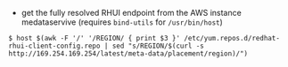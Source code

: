 - get the fully resolved RHUI endpoint from the AWS instance medataservive (requires `bind-utils` for `/usr/bin/host`)

`$ host $(awk -F '/' '/REGION/ { print $3 }' /etc/yum.repos.d/redhat-rhui-client-config.repo | sed "s/REGION/$(curl -s http://169.254.169.254/latest/meta-data/placement/region)/")`
